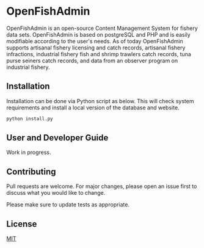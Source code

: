 # OpenFishAdmin

OpenFishAdmin is an open-source Content Management System for fishery data sets. OpenFishAdmin is based on postgreSQL and PHP and is easily modifiable according to the user's needs. As of today OpenFishAdmin supports artisanal fishery licensing and catch records, artisanal fishery infractions, industrial fishery fish and shrimp trawlers catch records, tuna purse seiners catch records, and data from an observer program on industrial fishery.

## Installation

Installation can be done via Python script as below. This will check system requirements and install a local version of the database and website.

```bash
python install.py
```

## User and Developer Guide

Work in progress.

## Contributing
Pull requests are welcome. For major changes, please open an issue first to discuss what you would like to change.

Please make sure to update tests as appropriate.

## License
[MIT](https://choosealicense.com/licenses/mit/)
